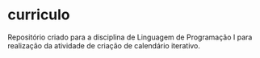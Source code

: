 # curriculo
Repositório criado para a disciplina de Linguagem de Programação I para realização da atividade de criação de calendário iterativo.

